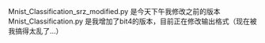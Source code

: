 Mnist_Classification_srz_modified.py 是今天下午我修改之前的版本
Mnist_Classification.py 是我增加了bit4的版本，目前正在修改输出格式（现在被我搞得太乱了...）
